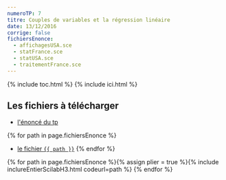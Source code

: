 ```yaml
---
numeroTP: 7
titre: Couples de variables et la régression linéaire
date: 13/12/2016
corrige: false
fichiersEnonce: 
  - affichagesUSA.sce
  - statFrance.sce
  - statUSA.sce
  - traitementFrance.sce
---
```


{% include toc.html %}
{% include ici.html %}

## Les fichiers à télécharger

- [l'énoncé du tp](tp7.pdf)

{% for path in page.fichiersEnonce %}
- <a href="{{ path }}" download="{{ path }}">le fichier `{{ path }}`</a>
{% endfor %}

{% for path in page.fichiersEnonce %}{% 
  assign plier = true %}{% 
  include inclureEntierScilabH3.html codeurl=path %}
{% endfor %}

